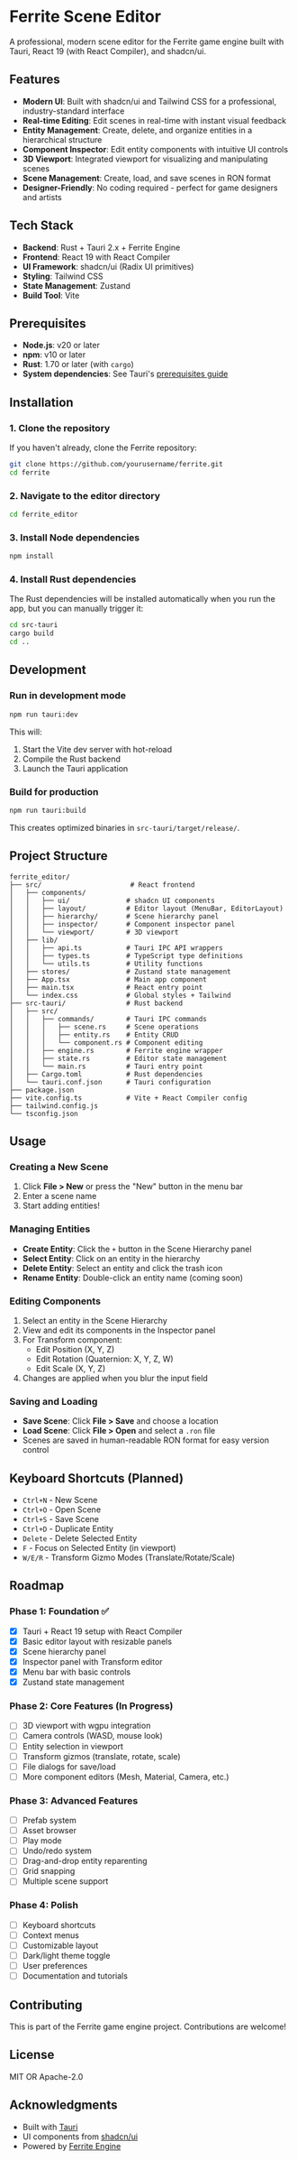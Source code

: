 # Ferrite Scene Editor

A professional, modern scene editor for the Ferrite game engine built with Tauri, React 19 (with React Compiler), and shadcn/ui.

## Features

- **Modern UI**: Built with shadcn/ui and Tailwind CSS for a professional, industry-standard interface
- **Real-time Editing**: Edit scenes in real-time with instant visual feedback
- **Entity Management**: Create, delete, and organize entities in a hierarchical structure
- **Component Inspector**: Edit entity components with intuitive UI controls
- **3D Viewport**: Integrated viewport for visualizing and manipulating scenes
- **Scene Management**: Create, load, and save scenes in RON format
- **Designer-Friendly**: No coding required - perfect for game designers and artists

## Tech Stack

- **Backend**: Rust + Tauri 2.x + Ferrite Engine
- **Frontend**: React 19 with React Compiler
- **UI Framework**: shadcn/ui (Radix UI primitives)
- **Styling**: Tailwind CSS
- **State Management**: Zustand
- **Build Tool**: Vite

## Prerequisites

- **Node.js**: v20 or later
- **npm**: v10 or later
- **Rust**: 1.70 or later (with `cargo`)
- **System dependencies**: See Tauri's [prerequisites guide](https://tauri.app/v2/guides/prerequisites/)

## Installation

### 1. Clone the repository

If you haven't already, clone the Ferrite repository:

```bash
git clone https://github.com/yourusername/ferrite.git
cd ferrite
```

### 2. Navigate to the editor directory

```bash
cd ferrite_editor
```

### 3. Install Node dependencies

```bash
npm install
```

### 4. Install Rust dependencies

The Rust dependencies will be installed automatically when you run the app, but you can manually trigger it:

```bash
cd src-tauri
cargo build
cd ..
```

## Development

### Run in development mode

```bash
npm run tauri:dev
```

This will:
1. Start the Vite dev server with hot-reload
2. Compile the Rust backend
3. Launch the Tauri application

### Build for production

```bash
npm run tauri:build
```

This creates optimized binaries in `src-tauri/target/release/`.

## Project Structure

```
ferrite_editor/
├── src/                      # React frontend
│   ├── components/
│   │   ├── ui/              # shadcn UI components
│   │   ├── layout/          # Editor layout (MenuBar, EditorLayout)
│   │   ├── hierarchy/       # Scene hierarchy panel
│   │   ├── inspector/       # Component inspector panel
│   │   └── viewport/        # 3D viewport
│   ├── lib/
│   │   ├── api.ts           # Tauri IPC API wrappers
│   │   ├── types.ts         # TypeScript type definitions
│   │   └── utils.ts         # Utility functions
│   ├── stores/              # Zustand state management
│   ├── App.tsx              # Main app component
│   ├── main.tsx             # React entry point
│   └── index.css            # Global styles + Tailwind
├── src-tauri/               # Rust backend
│   ├── src/
│   │   ├── commands/        # Tauri IPC commands
│   │   │   ├── scene.rs     # Scene operations
│   │   │   ├── entity.rs    # Entity CRUD
│   │   │   └── component.rs # Component editing
│   │   ├── engine.rs        # Ferrite engine wrapper
│   │   ├── state.rs         # Editor state management
│   │   └── main.rs          # Tauri entry point
│   ├── Cargo.toml           # Rust dependencies
│   └── tauri.conf.json      # Tauri configuration
├── package.json
├── vite.config.ts           # Vite + React Compiler config
├── tailwind.config.js
└── tsconfig.json
```

## Usage

### Creating a New Scene

1. Click **File > New** or press the "New" button in the menu bar
2. Enter a scene name
3. Start adding entities!

### Managing Entities

- **Create Entity**: Click the `+` button in the Scene Hierarchy panel
- **Select Entity**: Click on an entity in the hierarchy
- **Delete Entity**: Select an entity and click the trash icon
- **Rename Entity**: Double-click an entity name (coming soon)

### Editing Components

1. Select an entity in the Scene Hierarchy
2. View and edit its components in the Inspector panel
3. For Transform component:
   - Edit Position (X, Y, Z)
   - Edit Rotation (Quaternion: X, Y, Z, W)
   - Edit Scale (X, Y, Z)
4. Changes are applied when you blur the input field

### Saving and Loading

- **Save Scene**: Click **File > Save** and choose a location
- **Load Scene**: Click **File > Open** and select a `.ron` file
- Scenes are saved in human-readable RON format for easy version control

## Keyboard Shortcuts (Planned)

- `Ctrl+N` - New Scene
- `Ctrl+O` - Open Scene
- `Ctrl+S` - Save Scene
- `Ctrl+D` - Duplicate Entity
- `Delete` - Delete Selected Entity
- `F` - Focus on Selected Entity (in viewport)
- `W/E/R` - Transform Gizmo Modes (Translate/Rotate/Scale)

## Roadmap

### Phase 1: Foundation ✅
- [x] Tauri + React 19 setup with React Compiler
- [x] Basic editor layout with resizable panels
- [x] Scene hierarchy panel
- [x] Inspector panel with Transform editor
- [x] Menu bar with basic controls
- [x] Zustand state management

### Phase 2: Core Features (In Progress)
- [ ] 3D viewport with wgpu integration
- [ ] Camera controls (WASD, mouse look)
- [ ] Entity selection in viewport
- [ ] Transform gizmos (translate, rotate, scale)
- [ ] File dialogs for save/load
- [ ] More component editors (Mesh, Material, Camera, etc.)

### Phase 3: Advanced Features
- [ ] Prefab system
- [ ] Asset browser
- [ ] Play mode
- [ ] Undo/redo system
- [ ] Drag-and-drop entity reparenting
- [ ] Grid snapping
- [ ] Multiple scene support

### Phase 4: Polish
- [ ] Keyboard shortcuts
- [ ] Context menus
- [ ] Customizable layout
- [ ] Dark/light theme toggle
- [ ] User preferences
- [ ] Documentation and tutorials

## Contributing

This is part of the Ferrite game engine project. Contributions are welcome!

## License

MIT OR Apache-2.0

## Acknowledgments

- Built with [Tauri](https://tauri.app/)
- UI components from [shadcn/ui](https://ui.shadcn.com/)
- Powered by [Ferrite Engine](../README.md)
